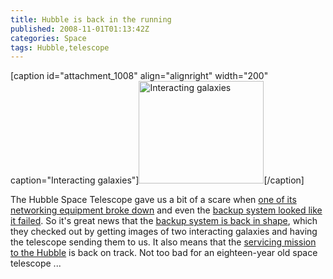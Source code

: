 ```yaml
---
title: Hubble is back in the running
published: 2008-11-01T01:13:42Z
categories: Space
tags: Hubble,telescope
---
```


[caption id="attachment_1008" align="alignright" width="200" caption="Interacting galaxies"]<a href="http://hubblesite.org/newscenter/archive/releases/2008/37/"><img src="http://blog.chungyc.org/wp-content/uploads/2008/11/large_web-200x164.jpg" alt="Interacting galaxies" width="200" height="164" class="size-medium wp-image-1008" /></a>[/caption]

The Hubble Space Telescope gave us a bit of a scare when <a href="http://www.universetoday.com/2008/09/29/major-failure-on-the-hubble-space-telescope-repair-mission-options-being-weighed/">one of its networking equipment broke down</a> and even the <a href="http://blogs.discovermagazine.com/badastronomy/2008/10/17/hubble-fix-hits-snag-is-delayed/">backup system looked like it failed</a>.  So it's great news that the <a href="http://hubblesite.org/newscenter/archive/releases/2008/37/">backup system is back in shape</a>, which they checked out by getting images of two interacting galaxies and having the telescope sending them to us.  It also means that the <a href="http://hubblesite.org/servicing_mission_4/">servicing mission to the Hubble</a> is back on track.  Not too bad for an eighteen-year old space telescope ...

